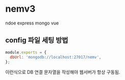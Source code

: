 # nemv3
ndoe express mongo vue

## config 파일 세팅 방법

```javaScript
module.exports = {
  dbUrl: 'mongodb://localhost:27017/nemv',
};
```

이런식으로 DB 연결 문자열을 작성해야 웹서버가 항상 구동됨.
